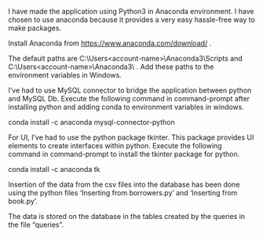 I have made the application using Python3 in Anaconda environment. I have chosen to use anaconda because it provides a very easy hassle-free way to make packages. 

Install Anaconda from https://www.anaconda.com/download/ .

The default paths are C:\Users\<account-name>\Anaconda3\Scripts and C:\Users\<account-name>\Anaconda3\  . Add these paths to the environment variables in Windows.

I’ve had to use MySQL connector to bridge the application between python and MySQL Db. Execute the following command in command-prompt after installing python and adding conda to environment variables in windows.

conda install -c anaconda mysql-connector-python 

For UI, I’ve had to use the python package tkinter. This package provides UI elements to create interfaces within python. Execute the following command in command-prompt to install the tkinter package for python.

conda install -c anaconda tk

Insertion of the data from the csv files into the database has been done using the python files ‘Inserting from borrowers.py’ and ‘Inserting from book.py’. 

The data is stored on the database in the tables created by the queries in the file “queries”.





